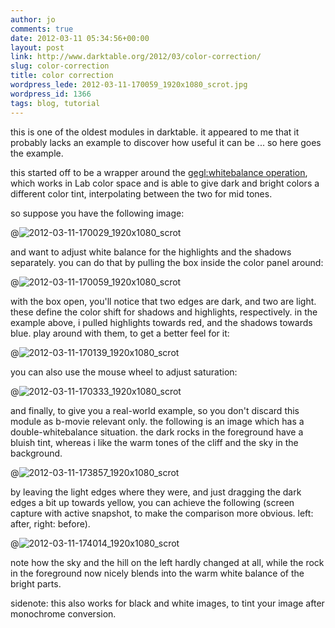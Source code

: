 ```yaml
---
author: jo
comments: true
date: 2012-03-11 05:34:56+00:00
layout: post
link: http://www.darktable.org/2012/03/color-correction/
slug: color-correction
title: color correction
wordpress_lede: 2012-03-11-170059_1920x1080_scrot.jpg
wordpress_id: 1366
tags: blog, tutorial
---
```


this is one of the oldest modules in darktable. it appeared to me that it probably lacks an example to discover how useful it can be ... so here goes the example.

this started off to be a wrapper around the [gegl:whitebalance operation](http://gegl.org/operations.html#op_gegl:whitebalance), which works in Lab color space and is able to give dark and bright colors a different color tint, interpolating between the two for mid tones.

so suppose you have the following image:

@![2012-03-11-170029_1920x1080_scrot](2012-03-11-170029_1920x1080_scrot.jpg)

and want to adjust white balance for the highlights and the shadows separately. you can do that by pulling the box inside the color panel around:

@![2012-03-11-170059_1920x1080_scrot](2012-03-11-170059_1920x1080_scrot.jpg)

with the box open, you'll notice that two edges are dark, and two are light. these define the color shift for shadows and highlights, respectively. in the example above, i pulled highlights towards red, and the shadows towards blue. play around with them, to get a better feel for it:

@![2012-03-11-170139_1920x1080_scrot](2012-03-11-170139_1920x1080_scrot.jpg)

you can also use the mouse wheel to adjust saturation:

@![2012-03-11-170333_1920x1080_scrot](2012-03-11-170333_1920x1080_scrot.jpg)

and finally, to give you a real-world example, so you don't discard this module as b-movie relevant only. the following is an image which has a double-whitebalance situation. the dark rocks in the foreground have a bluish tint, whereas i like the warm tones of the cliff and the sky in the background.

@![2012-03-11-173857_1920x1080_scrot](2012-03-11-173857_1920x1080_scrot.jpg)

by leaving the light edges where they were, and just dragging the dark edges a bit up towards yellow, you can achieve the following (screen capture with active snapshot, to make the comparison more obvious. left: after, right: before).

@![2012-03-11-174014_1920x1080_scrot](2012-03-11-174014_1920x1080_scrot.jpg)

note how the sky and the hill on the left hardly changed at all, while the rock in the foreground now nicely blends into the warm white balance of the bright parts.

sidenote: this also works for black and white images, to tint your image after monochrome conversion.

